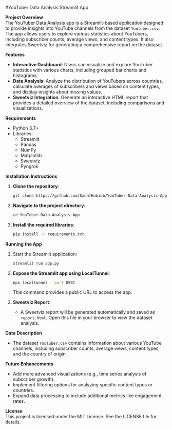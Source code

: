 #YouTuber Data Analysis Streamlit App

**Project Overview**  
The YouTuber Data Analysis app is a Streamlit-based application designed to provide insights into YouTube channels from the dataset `Youtuber.csv`. The app allows users to explore various statistics about YouTubers, including subscriber counts, average views, and content types. It also integrates Sweetviz for generating a comprehensive report on the dataset.

**Features**  
- **Interactive Dashboard**: Users can visualize and explore YouTuber statistics with various charts, including grouped bar charts and histograms.
- **Data Analysis**: Analyze the distribution of YouTubers across countries, calculate averages of subscribers and views based on content types, and display insights about missing values.
- **Sweetviz Integration**: Generate an interactive HTML report that provides a detailed overview of the dataset, including comparisons and visualizations.

**Requirements**  
- Python 3.7+
- Libraries:
  - Streamlit
  - Pandas
  - NumPy
  - Matplotlib
  - Sweetviz
  - Pyngrok

**Installation Instructions**  
1. **Clone the repository**:
   ```bash
   git clone https://github.com/SadafHabibb/YouTuber-Data-Analysis-App.git
   ```
2. **Navigate to the project directory**:
   ```bash
   cd YouTuber-Data-Analysis-App
   ```
3. **Install the required libraries**:
   ```bash
   pip install -r requirements.txt
   ```

**Running the App**  
1. Start the Streamlit application:
   ```bash
   streamlit run app.py
   ```
2. **Expose the Streamlit app using LocalTunnel**:
   ```bash
   npx localtunnel --port 8501
   ```
   This command provides a public URL to access the app.

3. **Sweetviz Report**:  
   - A Sweetviz report will be generated automatically and saved as `report.html`. Open this file in your browser to view the dataset analysis.

**Data Description**  
- The dataset `Youtuber.csv` contains information about various YouTube channels, including subscriber counts, average views, content types, and the country of origin.

**Future Enhancements**  
- Add more advanced visualizations (e.g., time series analysis of subscriber growth).
- Implement filtering options for analyzing specific content types or countries.
- Expand data processing to include additional metrics like engagement rates.

**License**  
This project is licensed under the MIT License. See the LICENSE file for details.

